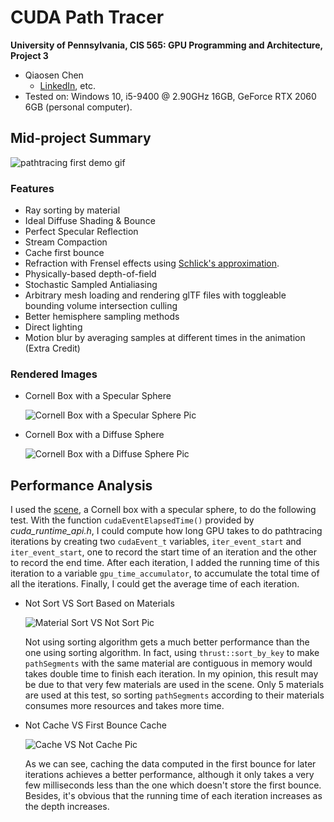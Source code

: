 CUDA Path Tracer
================

**University of Pennsylvania, CIS 565: GPU Programming and Architecture, Project 3**

* Qiaosen Chen
  * [LinkedIn](https://www.linkedin.com/in/qiaosen-chen-725699141/), etc.
* Tested on: Windows 10, i5-9400 @ 2.90GHz 16GB, GeForce RTX 2060 6GB (personal computer).

## Mid-project Summary

![pathtracing first demo gif](https://github.com/giaosame/Project3-CUDA-Path-Tracer/blob/master/img/pathtracing_first_demo.gif)

### Features

- Ray sorting by material
- Ideal Diffuse Shading & Bounce
- Perfect Specular Reflection
- Stream Compaction
- Cache first bounce  
- Refraction with Frensel effects using [Schlick's approximation](https://en.wikipedia.org/wiki/Schlick's_approximation).
- Physically-based depth-of-field
- Stochastic Sampled Antialiasing
- Arbitrary mesh loading and rendering glTF files with toggleable bounding volume intersection culling
- Better hemisphere sampling methods
- Direct lighting
- Motion blur by averaging samples at different times in the animation (Extra Credit)

### Rendered Images

- Cornell Box with a Specular Sphere

  ![Cornell Box with a Specular Sphere Pic](https://github.com/giaosame/Project3-CUDA-Path-Tracer/blob/master/img/cornell.2020-09-30_19-21-14z.5000samp.png)

- Cornell Box with a Diffuse Sphere

  ![Cornell Box with a Diffuse Sphere Pic](https://github.com/giaosame/Project3-CUDA-Path-Tracer/blob/master/img/cornell.2020-09-30_19-28-44z.5000samp.png)

## Performance Analysis

I used the [scene](https://github.com/giaosame/Project3-CUDA-Path-Tracer/blob/master/scenes/cornell.txt), a Cornell box with a specular sphere, to do the following test. With the function ```cudaEventElapsedTime()``` provided by *cuda_runtime_api.h*, I could compute how long GPU takes to do pathtracing iterations by creating two ```cudaEvent_t``` variables, ```iter_event_start``` and ```iter_event_start```, one to record the start time of an iteration and the other to record the end time. After each iteration, I added the running time of this iteration to a variable ```gpu_time_accumulator```, to accumulate the total time of all the iterations. Finally, I could get the average time of each iteration.

- Not Sort VS Sort Based on Materials

  ![Material Sort VS Not Sort Pic](https://github.com/giaosame/Project3-CUDA-Path-Tracer/blob/master/img/performance_inset_%20materialsort_comp.png)

  Not using sorting algorithm gets a much better performance than the one using sorting algorithm. In fact, using ```thrust::sort_by_key``` to make ```pathSegments``` with the same material are contiguous in memory would takes double time to finish each iteration. In my opinion, this result may be due to that very few materials are used in the scene. Only 5 materials are used at this test, so sorting ```pathSegments``` according to their materials consumes more resources and takes more time.

- Not Cache VS First Bounce Cache

  ![Cache VS Not Cache Pic](https://github.com/giaosame/Project3-CUDA-Path-Tracer/blob/master/img/performance_inset_%20cache_comp.png)  

  As we can see, caching the data computed in the first bounce for later iterations achieves a better performance, although it only takes a very few milliseconds less than the one which doesn't store the first bounce. Besides, it's obvious that the running time of each iteration increases as the depth increases.